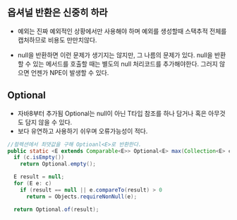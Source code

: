 ## 옵셔널 반환은 신중히 하라
  - 예외는 진짜 예외적인 상황에서만 사용해야 하며
  예외를 생성할때 스택추적 전체를 캡처하므로 비용도 만만치않다.
  
  - null을 반환하면 이런 문제가 생기지는 않지만, 그 나름의 문제가 있다.
  null을 반환할 수 있는 메서드를 호출할 때는 별도의 null 처리코드를 추가해야한다.
  그러지 않으면 언젠가 NPE이 발생할 수 있다.
  
## Optional
  - 자바8부터 추가됨
  Optional<T>는 null이 아닌 T타입 참조를 하나 담거나 혹은 아무것도 담지 않을 수 있다.
  - 보다 유연하고 사용하기 쉬우며 오류가능성이 적다.
  ```java
  //컬렉션에서 최댓값을 구해 Optioanl<E>로 반환한다.
  public static <E extends Comparable<E>> Optional<E> max(Collection<E> c) {
    if (c.isEmpty())
      return Optional.empty();
  
    E result = null;
    for (E e: c)
      if (result == null || e.compareTo(result) > 0
        return = Objects.requireNonNull(e);
  
    return Optional.of(result);
  ```
